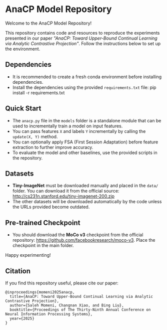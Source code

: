 # AnaCP Model Repository

Welcome to the AnaCP Model Repository!

This repository contains code and resources to reproduce the experiments presented in our paper *"AnaCP: Toward Upper-Bound Continual Learning via Analytic Contrastive Projection"*. Follow the instructions below to set up the environment.

## Dependencies
- It is recommended to create a fresh conda environment before installing dependencies.
- Install the dependencies using the provided `requirements.txt` file:
  pip install -r requirements.txt

## Quick Start
- The `anacp.py` file in the `models` folder is a standalone module that can be used to incrementally train a model on input features.
- You can pass features `X` and labels `Y` incrementally by calling the `update(X, Y)` method.
- You can optionally apply FSA (First Session Adaptation) before feature extraction to further improve accuracy.
- To evaluate the model and other baselines, use the provided scripts in the repository.

## Datasets
- **Tiny-ImageNet** must be downloaded manually and placed in the `data/` folder. You can download it from the official source: http://cs231n.stanford.edu/tiny-imagenet-200.zip
- The other datasets will be downloaded automatically by the code unless the URLs provided become outdated.

## Pre-trained Checkpoint
- You should download the **MoCo v3** checkpoint from the official repository: https://github.com/facebookresearch/moco-v3. Place the checkpoint in the main folder.

Happy experimenting!


## Citation
If you find this repository useful, please cite our paper:

```
@inproceedings{momeni2025anacp,
  title={AnaCP: Toward Upper-Bound Continual Learning via Analytic Contrastive Projection},
  author={Saleh Momeni, Changnan Xiao, and Bing Liu},
  booktitle={Proceedings of The Thirty-Ninth Annual Conference on Neural Information Processing Systems},
  year={2025}
}
```

